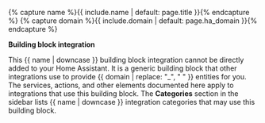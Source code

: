 {% capture name %}{{ include.name | default: page.title }}{% endcapture %}
{% capture domain %}{{ include.domain | default: page.ha_domain }}{% endcapture %}

<div class='note info'>

**Building block integration**

This {{ name | downcase }} building block integration cannot be directly added to your Home Assistant. It is a generic building block that other integrations use to provide {{ domain | replace: "_", " " }} entities for you. The services, actions, and other elements documented here apply to integrations that use this building block. The **Categories** section in the sidebar lists {{ name | downcase }} integration categories that may use this building block.

</div>

